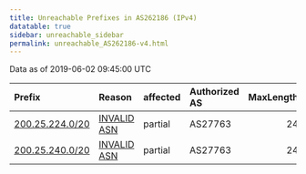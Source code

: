 ```yaml
---
title: Unreachable Prefixes in AS262186 (IPv4)
datatable: true
sidebar: unreachable_sidebar
permalink: unreachable_AS262186-v4.html
---
```


Data as of 2019-06-02 09:45:00 UTC


<div class="datatable-begin"></div>

| Prefix                                                   | Reason                                                                                                  | affected   | Authorized AS   |   MaxLength | Anchor                                         |   unreachable /24s |
|:---------------------------------------------------------|:--------------------------------------------------------------------------------------------------------|:-----------|:----------------|------------:|:-----------------------------------------------|-------------------:|
| [200.25.224.0/20](https://stat.ripe.net/200.25.224.0/20) | [INVALID ASN](https://rpki-validator.ripe.net/announcement-preview?asn=AS262186&prefix=200.25.224.0/20) | partial    | AS27763         |          24 | [LACNIC](unreachable_LACNIC_RPKI_Root-v4.html) |                 16 |
| [200.25.240.0/20](https://stat.ripe.net/200.25.240.0/20) | [INVALID ASN](https://rpki-validator.ripe.net/announcement-preview?asn=AS262186&prefix=200.25.240.0/20) | partial    | AS27763         |          24 | [LACNIC](unreachable_LACNIC_RPKI_Root-v4.html) |                 16 |

<div class="datatable-end"></div>